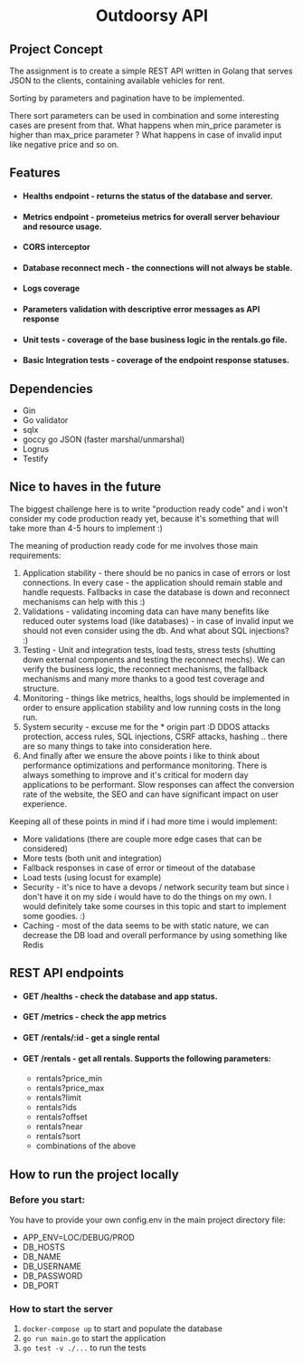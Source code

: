 <h1 align="center">Outdoorsy API</h1>

## Project Concept
The assignment is to create a simple REST API written in Golang that serves JSON to the clients, containing available vehicles for rent.

Sorting by parameters and pagination have to be implemented.

There sort parameters can be used in combination and some interesting cases are present from that. What happens when min_price parameter is higher than max_price parameter ? What happens in case of invalid input like negative price and so on.

## Features

* #### Healths endpoint - returns the status of the database and server.

* #### Metrics endpoint - prometeius metrics for overall server behaviour and resource usage.

* #### CORS interceptor

* #### Database reconnect mech - the connections will not always be stable.

* #### Logs coverage

* #### Parameters validation with descriptive error messages as API response

* #### Unit tests - coverage of the base business logic in the rentals.go file.

* #### Basic Integration tests - coverage of the endpoint response statuses.

## Dependencies

* Gin
* Go validator
* sqlx
* goccy go JSON (faster marshal/unmarshal)
* Logrus
* Testify

## Nice to haves in the future

The biggest challenge here is to write "production ready code" and i won't consider my code production ready yet, because it's something that will take more than 4-5 hours to implement :)

The meaning of production ready code for me involves those main requirements:

1. Application stability - there should be no panics in case of errors or lost connections. In every case - the application should remain stable and handle requests. Fallbacks in case the database is down and reconnect mechanisms can help with this :)
2. Validations - validating incoming data can have many benefits like reduced outer systems load (like databases) - in case of invalid input we should not even consider using the db. And what about SQL injections? :)
3. Testing - Unit and integration tests, load tests, stress tests (shutting down external components and testing the reconnect mechs). We can verify the business logic, the reconnect mechanisms, the fallback mechanisms and many more thanks to a good test coverage and structure.
4. Monitoring - things like metrics, healths, logs should be implemented in order to ensure application stability and low running costs in the long run.
5. System security - excuse me for the * origin part :D DDOS attacks protection, access rules, SQL injections, CSRF attacks, hashing .. there are so many things to take into consideration here.
6. And finally after we ensure the above points i like to think about performance optimizations and performance monitoring. There is always something to improve and it's critical for modern day applications to be performant. Slow responses can affect the conversion rate of the website, the SEO and can have significant impact on user experience.

Keeping all of these points in mind if i had more time i would implement:

* More validations (there are couple more edge cases that can be considered)
* More tests (both unit and integration)
* Fallback responses in case of error or timeout of the database
* Load tests (using locust for example)
* Security - it's nice to have a devops / network security team but since i don't have it on my side i would have to do the things on my own. I would definitely take some courses in this topic and start to implement some goodies. :)
* Caching - most of the data seems to be with static nature, we can decrease the DB load and overall performance by using something like Redis

## REST API endpoints

* #### GET /healths - check the database and app status.

* #### GET /metrics - check the app metrics

* #### GET /rentals/:id - get a single rental

* #### GET /rentals - get all rentals. Supports the following parameters:
  - rentals?price_min
  - rentals?price_max
  - rentals?limit
  - rentals?ids
  - rentals?offset
  - rentals?near
  - rentals?sort
  - combinations of the above

## How to run the project locally

### Before you start:

You have to provide your own config.env in the main project directory file:
- APP_ENV=LOC/DEBUG/PROD
- DB_HOSTS
- DB_NAME
- DB_USERNAME
- DB_PASSWORD
- DB_PORT

### How to start the server

1. `docker-compose up` to start and populate the database
2. `go run main.go` to start the application
3. `go test -v ./...` to run the tests
